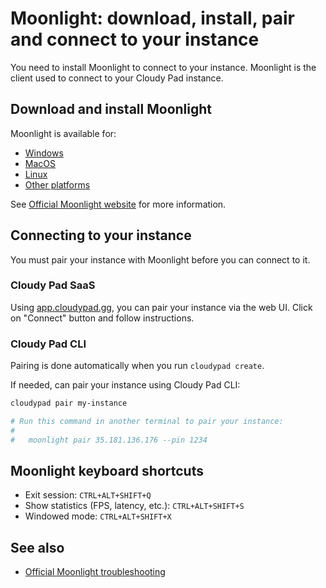 # Moonlight: download, install, pair and connect to your instance

You need to install Moonlight to connect to your instance. Moonlight is the client used to connect to your Cloudy Pad instance.

## Download and install Moonlight

Moonlight is available for:
- [Windows](https://github.com/moonlight-stream/moonlight-qt/releases/download/v6.1.0/MoonlightSetup-6.1.0.exe)
- [MacOS](https://github.com/moonlight-stream/moonlight-qt/releases/download/v6.1.0/Moonlight-6.1.0.dmg)
- [Linux](https://github.com/moonlight-stream/moonlight-qt/releases)
- [Other platforms](https://github.com/moonlight-stream/moonlight-qt/releases)

See [Official Moonlight website](https://moonlight-stream.org/#) for more information.

## Connecting to your instance

You must pair your instance with Moonlight before you can connect to it.

### Cloudy Pad SaaS

Using [app.cloudypad.gg](https://app.cloudypad.gg), you can pair your instance via the web UI. Click on "Connect" button and follow instructions.

### Cloudy Pad CLI

Pairing is done automatically when you run `cloudypad create`.

If needed, can pair your instance using Cloudy Pad CLI:

```sh
cloudypad pair my-instance

# Run this command in another terminal to pair your instance:
#
#   moonlight pair 35.181.136.176 --pin 1234
```

## Moonlight keyboard shortcuts

- Exit session: `CTRL+ALT+SHIFT+Q`
- Show statistics (FPS, latency, etc.): `CTRL+ALT+SHIFT+S`
- Windowed mode: `CTRL+ALT+SHIFT+X`

## See also

- [Official Moonlight troubleshooting]([./moonlight-troubleshooting.md](https://github.com/moonlight-stream/moonlight-docs/wiki/Troubleshooting))
